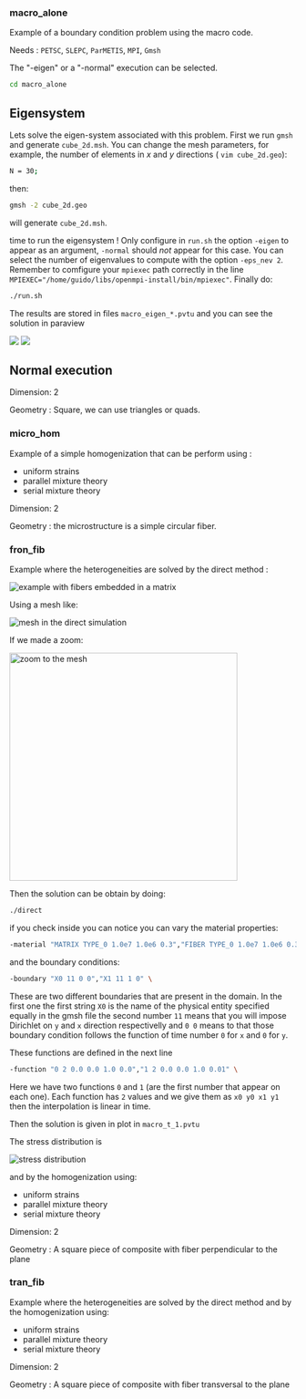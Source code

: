 ### macro_alone

Example of a boundary condition problem using the macro code. 

Needs : `PETSC`, `SLEPC`, `ParMETIS`, `MPI`, `Gmsh`

The "-eigen" or a "-normal" execution can be selected.

```bash
cd macro_alone
```

## Eigensystem

Lets solve the eigen-system associated with this problem. First we run `gmsh` and
generate `cube_2d.msh`. You can change the mesh parameters, for example, the number 
of elements in *x* and *y* directions ( `vim cube_2d.geo`):

```bash
N = 30;
```

then:

```bash
gmsh -2 cube_2d.geo
```

will generate `cube_2d.msh`.

time to run the eigensystem ! Only configure in `run.sh` the option `-eigen` to appear
as an argument, `-normal` should *not* appear for this case. You can select the number 
of eigenvalues to compute with the option `-eps_nev 2`. Remember to comfigure your `mpiexec` 
path correctly in the line `MPIEXEC="/home/guido/libs/openmpi-install/bin/mpiexec"`. Finally
do:

```bash
./run.sh
```
The results are stored in files `macro_eigen_*.pvtu` and you can see the solution in paraview 

<img src="../doc/sputnik-man/figures/macro_alone_a.jpg"/>
<img src="../doc/sputnik-man/figures/macro_alone_b.jpg"/>

## Normal execution


Dimension: 2

Geometry : Square, we can use triangles or quads.

### micro_hom

Example of a simple homogenization that can be perform using :

  *  uniform strains 
  *  parallel mixture theory 
  *  serial mixture theory 

Dimension: 2

Geometry : the microstructure is a simple circular fiber.

### fron_fib

Example where the heterogeneities are solved by the direct method :

<img src="../doc/sputnik-man/figures/front_fib_d.jpg" 
alt="example with fibers embedded in a matrix" />

[//]: # (add this to control image size width="400" height="400")

Using a mesh like:

![mesh in the *direct* simulation](../doc/sputnik-man/figures/front_fib_c.jpg?raw=true "Title")

If we made a zoom:

<img src="../doc/sputnik-man/figures/front_fib_b.jpg" 
alt="zoom to the mesh" width="400" height="400" />

Then the solution can be obtain by doing:

```bash
./direct
```
if you check inside you can notice you can vary the material properties:

```bash
-material "MATRIX TYPE_0 1.0e7 1.0e6 0.3","FIBER TYPE_0 1.0e7 1.0e6 0.3","MICRO TYPE_1" \
```
and the boundary conditions:

```bash
-boundary "X0 11 0 0","X1 11 1 0" \
```
These are two different boundaries that are present in the domain.
In the first one the first string `X0` is the name of the physical entity specified equally
in the gmsh file the second number `11` means that you will impose Dirichlet on `y` and `x` 
direction respectivelly and `0 0` means to that those boundary condition follows the function of time 
number `0` for `x` and `0` for `y`.

These functions are defined in the next line
```bash
-function "0 2 0.0 0.0 1.0 0.0","1 2 0.0 0.0 1.0 0.01" \
```
Here we have two functions `0` and `1` (are the first number that appear on each one).
Each function has `2` values and we give them as `x0 y0 x1 y1` then the interpolation is linear in time.

Then the solution is given in plot in `macro_t_1.pvtu`

The stress distribution is

![stress distribution](../doc/sputnik-man/figures/front_fib_a.jpg?raw=true "Title")

and by the homogenization using:

  *  uniform strains 
  *  parallel mixture theory 
  *  serial mixture theory 

Dimension: 2

Geometry : A square piece of composite with fiber perpendicular to the plane


### tran_fib

Example where the heterogeneities are solved by the direct method and by the homogenization using:

  *  uniform strains 
  *  parallel mixture theory 
  *  serial mixture theory 

Dimension: 2

Geometry : A square piece of composite with fiber transversal to the plane
